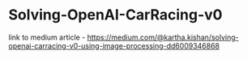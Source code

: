 # Solving-OpenAI-CarRacing-v0


link to medium article - https://medium.com/@kartha.kishan/solving-openai-carracing-v0-using-image-processing-dd6009346868
